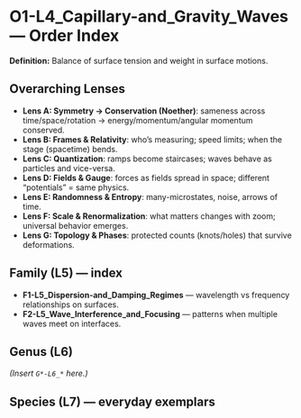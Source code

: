 # O1-L4_Capillary-and_Gravity_Waves — Order Index
**Definition:** Balance of surface tension and weight in surface motions.

## Overarching Lenses

- **Lens A: Symmetry -> Conservation (Noether)**: sameness across time/space/rotation → energy/momentum/angular momentum conserved.
- **Lens B: Frames & Relativity**: who’s measuring; speed limits; when the stage (spacetime) bends.
- **Lens C: Quantization**: ramps become staircases; waves behave as particles and vice-versa.
- **Lens D: Fields & Gauge**: forces as fields spread in space; different “potentials” = same physics.
- **Lens E: Randomness & Entropy**: many-microstates, noise, arrows of time.
- **Lens F: Scale & Renormalization**: what matters changes with zoom; universal behavior emerges.
- **Lens G: Topology & Phases**: protected counts (knots/holes) that survive deformations.

## Family (L5) — index
- **F1-L5_Dispersion-and_Damping_Regimes** — wavelength vs frequency relationships on surfaces.
- **F2-L5_Wave_Interference_and_Focusing** — patterns when multiple waves meet on interfaces.

## Genus (L6)
_(Insert `G*-L6_*` here.)_

## Species (L7) — everyday exemplars
